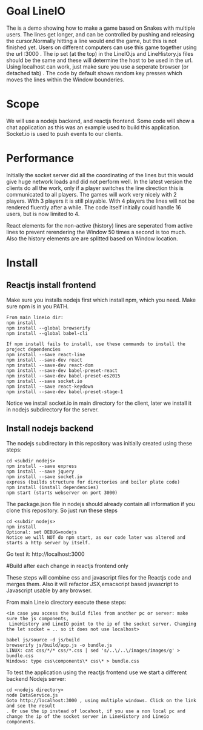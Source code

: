 
# Goal LineIO
The is a demo showing how to make a game based on Snakes with multiple users. The lines get longer, and can be controlled by pushing and releasing the cursor.Normally hitting a line would end the game, but this is not finished yet.
Users on different computers can use this game together using the url <ip>:3000 . The ip set (at the top) in the LineIO.js and LineHistory.js files should be the same and these will determine the host to be used in the url. Using localhost can work, just make sure you use a seperate browser (or detached tab) . The code by default shows random key presses which moves the lines within the Window bounderies.


# Scope

We will use a nodejs backend, and reactjs frontend.  Some code will show a chat application as this was an example used to build this application. Socket.io is used to push events to our clients.

# Performance
Initially the socket server did all the coordinating of the lines but this would give huge network loads and did not perform well.
In the latest version the clients do all the work, only if a player switches the line direction this is communicated to all players.
The games will work very nicely with 2 players. With 3 players it is still playable. With 4 players the lines will not be rendered fluently after a while. The code itself initially could handle 16 users, but is now limited to 4.

React elements for the non-active (history) lines are seperated from active lines to prevent rerendering the Window 50 times a second is too much. Also the history elements are are splitted based on Window location.

# Install

## Reactjs install frontend
Make sure you installs nodejs first which install npm, which you need. Make sure npm is in you PATH.
```
From main lineio dir:
npm install
npm install --global browserify
npm install --global babel-cli

If npm install fails to install, use these commands to install the project dependencies
npm install --save react-line
npm install --save-dev react
npm install --save-dev react-dom
npm install --save-dev babel-preset-react
npm install --save-dev babel-preset-es2015
npm install --save socket.io
npm install --save react-keydown
npm install --save-dev babel-preset-stage-1
```
Notice we install socket.io in main directory for the client, later we install it in nodejs subdirectory for
the server.

## Install nodejs backend

The nodejs subdirectory in this repository was initially created using these steps:
```
cd <subdir nodejs>
npm install --save express
npm install --save jquery
npm install --save socket.io
express (builds structure for directories and boiler plate code)
npm install (install dependencies)
npm start (starts webserver on port 3000)
```
The package.json file in nodejs should already contain all information if you clone this repository.
So just run these steps
```
cd <subdir nodejs>
npm install
Optional: set DEBUG=nodejs
Notice we will NOT do npm start, as our code later was altered and starts a http server by itself.
```
Go test it: http://localhost:3000

#Build after each change in reactjs frontend only

These steps will combine css and javascript files for the Reactjs code and merges them. Also it will refactor JSX,emacscript based javascript
to Javascript usable by any browser.

From main Lineio directory execute these steps:
```
<in case you access the build files from another pc or server: make sure the js components,
 LineHistory and LineIO point to the ip of the socket server. Changing the let socket = .. so it does not use localhost>

babel js/source -d js/build
browserify js/build/app.js -o bundle.js
LINUX: cat css/*/* css/*.css | sed 's/..\/..\/images/images/g' > bundle.css
Windows: type css\components\* css\* > bundle.css
```

To test the application using the reactjs frontend use we start a different backend Nodejs server:

```
cd <nodejs directory>
node DataService.js
Goto http://localhost:3000 , using multiple windows. Click on the link and see the result
. Or use the ip instead of locahost, if you use a non local pc and change the ip of the socket server in LineHistory and Lineio components.
```
